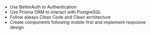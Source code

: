 - Use BetterAuth to Authentication
- Use Prisma ORM to interact with PostgreSQL
- Follow always Clean Code and Clean architecture
- Create components following mobile first and implement resposive design
